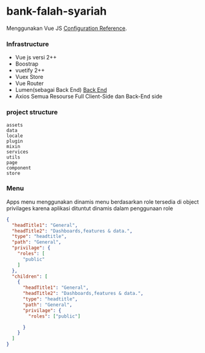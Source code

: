 # bank-falah-syariah
Menggunakan Vue JS  [Configuration Reference](https://cli.vuejs.org/config/).

### Infrastructure
-  Vue js versi 2++
-  Boostrap 
-  vuetify 2++
-  Vuex Store
-  Vue Router
-  Lumen(sebagai Back End) [Back End](https://github.com/rochman25/aksioma_service)
-  Axios
Semua Resourse Full Client-Side dan Back-End side

### project structure

```text
assets
data
locale
plugin
mixin
services
utils
page
component
store
```

### Menu
Apps menu menggunakan dinamis menu berdasarkan role tersedia di object privilages
karena aplikasi dituntut dinamis dalam penggunaan role

```json
{
  "headTitle1": "General",
  "headTitle2": "Dashboards,features & data.",
  "type": "headtitle",
  "path": "General",
  "privilage": {
    "roles": [
      "public"
    ]
  },
  "children": [
    {
      "headTitle1": "General",
      "headTitle2": "Dashboards,features & data.",
      "type": "headtitle",
      "path": "General",
      "privilage": {
        "roles": ["public"]

      }
    }
  ]
}
```
